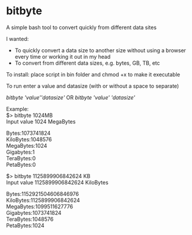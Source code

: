 # bitbyte
A simple bash tool to convert quickly from different data sites

I wanted:
- To quickly convert a data size to another size without using a browser every time or working it out in my head
- To convert from different data sizes, e.g. bytes, GB, TB, etc 

To install: place script in bin folder and chmod +x to make it executable

To run enter a value and datasize (with or without a space to separate)

<i>bitbyte 'value''datasize'</i>
OR
<i>bitbyte 'value' 'datasize' </i>
  
  
Example:  
  $> bitbyte 1024MB  
  Input  value 1024 MegaBytes  
  
  Bytes:1073741824  
  KiloBytes:1048576  
  MegaBytes:1024  
  Gigabytes:1  
  TeraBytes:0  
  PetaBytes:0  
  
  $> bitbyte 1125899906842624 KB  
  Input  value 1125899906842624 KiloBytes  
  
  Bytes:1152921504606846976  
  KiloBytes:1125899906842624  
  MegaBytes:1099511627776  
  Gigabytes:1073741824  
  TeraBytes:1048576  
  PetaBytes:1024  
 
